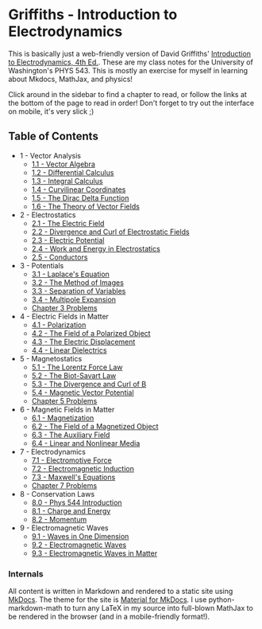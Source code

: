 # Griffiths - Introduction to Electrodynamics

This is basically just a web-friendly version of David Griffiths' [Introduction to Electrodynamics, 4th Ed.](https://www.pearson.com/us/higher-education/program/Griffiths-Introduction-to-Electrodynamics-4th-Edition/PGM249908.html). These are my class notes for the University of Washington's PHYS 543. This is mostly an exercise for myself in learning about Mkdocs, MathJax, and physics!

Click around in the sidebar to find a chapter to read, or follow the links at the bottom of the page to read in order! Don't forget to try out the interface on mobile, it's very slick ;)

## Table of Contents

- 1 - Vector Analysis
    - [1.1 - Vector Algebra](ch1-1.md)
    - [1.2 - Differential Calculus](ch1-2.md)
    - [1.3 - Integral Calculus](ch1-3.md)
    - [1.4 - Curvilinear Coordinates](ch1-4.md)
    - [1.5 - The Dirac Delta Function](ch1-5.md)
    - [1.6 - The Theory of Vector Fields](ch1-6.md)
- 2 - Electrostatics
    - [2.1 - The Electric Field](ch2-1.md)
    - [2.2 - Divergence and Curl of Electrostatic Fields](ch2-2.md)
    - [2.3 - Electric Potential](ch2-3.md)
    - [2.4 - Work and Energy in Electrostatics](ch2-4.md)
    - [2.5 - Conductors](ch2-5.md)
- 3 - Potentials
    - [3.1 - Laplace's Equation](ch3-1.md)
    - [3.2 - The Method of Images](ch3-2.md)
    - [3.3 - Separation of Variables](ch3-3.md)
    - [3.4 - Multipole Expansion](ch3-4.md)
    - [Chapter 3 Problems](problems-ch3.md)
- 4 - Electric Fields in Matter
    - [4.1 - Polarization](ch4-1.md)
    - [4.2 - The Field of a Polarized Object](ch4-2.md)
    - [4.3 - The Electric Displacement](ch4-3.md)
    - [4.4 - Linear Dielectrics](ch4-4.md)
- 5 - Magnetostatics
    - [5.1 - The Lorentz Force Law](ch5-1.md)
    - [5.2 - The Biot-Savart Law](ch5-2.md)
    - [5.3 - The Divergence and Curl of B](ch5-3.md)
    - [5.4 - Magnetic Vector Potential](ch5-4.md)
    - [Chapter 5 Problems](problems-ch5.md)
- 6 - Magnetic Fields in Matter
    - [6.1 - Magnetization](ch6-1.md)
    - [6.2 - The Field of a Magnetized Object](ch6-2.md)
    - [6.3 - The Auxiliary Field](ch6-3.md)
    - [6.4 - Linear and Nonlinear Media](ch6-4.md)
- 7 - Electrodynamics
    - [7.1 - Electromotive Force](ch7-1.md)
    - [7.2 - Electromagnetic Induction](ch7-2.md)
    - [7.3 - Maxwell's Equations](ch7-3.md)
    - [Chapter 7 Problems](problems-ch7.md)
- 8 - Conservation Laws
    - [8.0 - Phys 544 Introduction](ch8-0.md)
    - [8.1 - Charge and Energy](ch8-1.md)
    - [8.2 - Momentum](ch8-2.md)
- 9 - Electromagnetic Waves
    - [9.1 - Waves in One Dimension](ch9-1.md)
    - [9.2 - Electromagnetic Waves](ch9-2.md)
    - [9.3 - Electromagnetic Waves in Matter](ch9-3.md)

### Internals

All content is written in Markdown and rendered to a static site using [MkDocs](https://www.mkdocs.org/). The theme for the site is [Material for MkDocs](https://squidfunk.github.io/mkdocs-material). I use python-markdown-math to turn any LaTeX in my source into full-blown MathJax to be rendered in the browser (and in a mobile-friendly format!).
